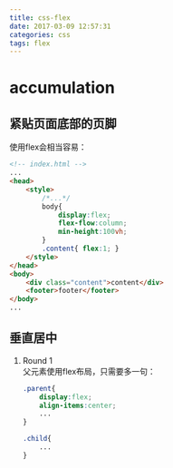 ```yaml
---
title: css-flex
date: 2017-03-09 12:57:31
categories: css
tags: flex
---
```

# accumulation

## 紧贴页面底部的页脚  

使用flex会相当容易：

```html
<!-- index.html -->
...
<head>
    <style>
        /*...*/
        body{
            display:flex;
            flex-flow:column;
            min-height:100vh;
        }
        .content{ flex:1; }
    </style>
</head>
<body>
    <div class="content">content</div>
    <footer>footer</footer>
</body>
...
```

<!-- more -->

## 垂直居中

1. Round 1  
    父元素使用flex布局，只需要多一句：
    ```css
    .parent{
        display:flex;
        align-items:center;
        ...
    }

    .child{
        ...
    }
    ```